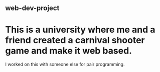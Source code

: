 ## web-dev-project

# This is a university where me and a friend created a carnival shooter game and make it web based. 

I worked on this with someone else for pair programming.
